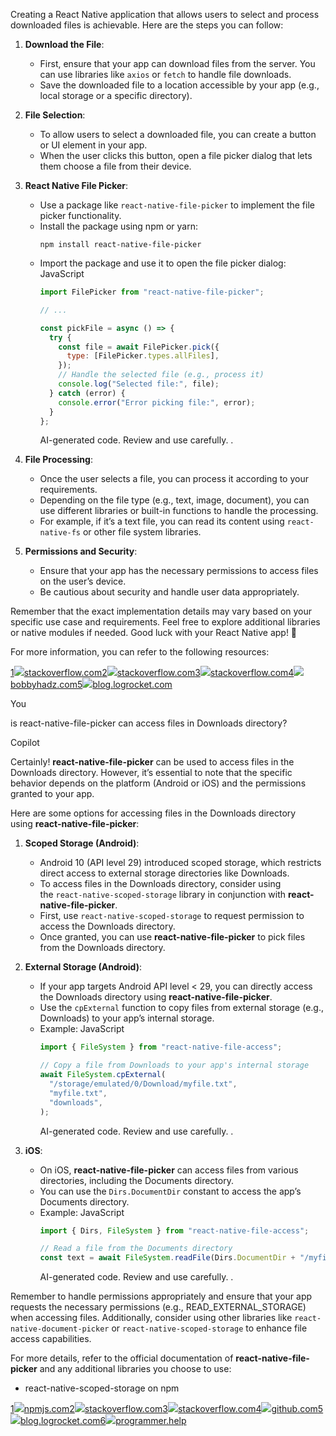 Creating a React Native application that allows users to select and process downloaded files is achievable. Here are the steps you can follow:

1. **Download the File**:

   - First, ensure that your app can download files from the server. You can use libraries like `axios` or `fetch` to handle file downloads.
   - Save the downloaded file to a location accessible by your app (e.g., local storage or a specific directory).

2. **File Selection**:

   - To allow users to select a downloaded file, you can create a button or UI element in your app.
   - When the user clicks this button, open a file picker dialog that lets them choose a file from their device.

3. **React Native File Picker**:

   - Use a package like `react-native-file-picker` to implement the file picker functionality.
   - Install the package using npm or yarn:
     ```
     npm install react-native-file-picker
     ```
   - Import the package and use it to open the file picker dialog:
     JavaScript
     ```javascript
     import FilePicker from "react-native-file-picker";

     // ...

     const pickFile = async () => {
       try {
         const file = await FilePicker.pick({
           type: [FilePicker.types.allFiles],
         });
         // Handle the selected file (e.g., process it)
         console.log("Selected file:", file);
       } catch (error) {
         console.error("Error picking file:", error);
       }
     };
     ```
     AI-generated code. Review and use carefully. .

4. **File Processing**:

   - Once the user selects a file, you can process it according to your requirements.
   - Depending on the file type (e.g., text, image, document), you can use different libraries or built-in functions to handle the processing.
   - For example, if it’s a text file, you can read its content using `react-native-fs` or other file system libraries.

5. **Permissions and Security**:

   - Ensure that your app has the necessary permissions to access files on the user’s device.
   - Be cautious about security and handle user data appropriately.

Remember that the exact implementation details may vary based on your specific use case and requirements. Feel free to explore additional libraries or native modules if needed. Good luck with your React Native app! 🚀

For more information, you can refer to the following resources:

[1![](blob:https://www.bing.com/a24272f8-fcb2-4e53-8a34-3dc4043aa236)stackoverflow.com](https://stackoverflow.com/questions/50369365/open-a-downloaded-file-with-a-third-party-application)[2![](blob:https://www.bing.com/a24272f8-fcb2-4e53-8a34-3dc4043aa236)stackoverflow.com](https://stackoverflow.com/questions/68055656/react-native-how-to-add-a-prompt-option-to-the-user-while-choosing-an-app-to-o)[3![](blob:https://www.bing.com/a24272f8-fcb2-4e53-8a34-3dc4043aa236)stackoverflow.com](https://stackoverflow.com/questions/37457128/react-open-file-browser-on-click-a-div)[4![](blob:https://www.bing.com/c1aa569f-7755-4be8-bbe7-2ac3dcd14f5c)bobbyhadz.com](https://bobbyhadz.com/blog/react-download-file)[5![](blob:https://www.bing.com/295df728-91b0-43e3-94ae-f8a09d819090)blog.logrocket.com](https://blog.logrocket.com/how-to-access-file-systems-react-native/)

You

is react-native-file-picker can access files in Downloads directory?

Copilot

Certainly! **react-native-file-picker** can be used to access files in the Downloads directory. However, it’s essential to note that the specific behavior depends on the platform (Android or iOS) and the permissions granted to your app.

Here are some options for accessing files in the Downloads directory using **react-native-file-picker**:

1. **Scoped Storage (Android)**:

   - Android 10 (API level 29) introduced scoped storage, which restricts direct access to external storage directories like Downloads.
   - To access files in the Downloads directory, consider using the `react-native-scoped-storage` library in conjunction with **react-native-file-picker**.
   - First, use `react-native-scoped-storage` to request permission to access the Downloads directory.
   - Once granted, you can use **react-native-file-picker** to pick files from the Downloads directory.

2. **External Storage (Android)**:

   - If your app targets Android API level < 29, you can directly access the Downloads directory using **react-native-file-picker**.
   - Use the `cpExternal` function to copy files from external storage (e.g., Downloads) to your app’s internal storage.
   - Example:
     JavaScript
     ```javascript
     import { FileSystem } from "react-native-file-access";

     // Copy a file from Downloads to your app's internal storage
     await FileSystem.cpExternal(
       "/storage/emulated/0/Download/myfile.txt",
       "myfile.txt",
       "downloads",
     );
     ```
     AI-generated code. Review and use carefully. .

3. **iOS**:

   - On iOS, **react-native-file-picker** can access files from various directories, including the Documents directory.
   - You can use the `Dirs.DocumentDir` constant to access the app’s Documents directory.
   - Example:
     JavaScript
     ```javascript
     import { Dirs, FileSystem } from "react-native-file-access";

     // Read a file from the Documents directory
     const text = await FileSystem.readFile(Dirs.DocumentDir + "/myfile.txt");
     ```
     AI-generated code. Review and use carefully. .

Remember to handle permissions appropriately and ensure that your app requests the necessary permissions (e.g., READ_EXTERNAL_STORAGE) when accessing files. Additionally, consider using other libraries like `react-native-document-picker` or `react-native-scoped-storage` to enhance file access capabilities.

For more details, refer to the official documentation of **react-native-file-picker** and any additional libraries you choose to use:

- react-native-scoped-storage on npm

[1![](blob:https://www.bing.com/b1f7444b-f423-4d57-b3d9-d6c58a628613)npmjs.com](https://www.npmjs.com/package/react-native-file-access)[2![](blob:https://www.bing.com/a24272f8-fcb2-4e53-8a34-3dc4043aa236)stackoverflow.com](https://stackoverflow.com/questions/74896898/how-to-open-file-manager-and-pick-a-directory-before-downloading-file-in-react-n)[3![](blob:https://www.bing.com/a24272f8-fcb2-4e53-8a34-3dc4043aa236)stackoverflow.com](https://stackoverflow.com/questions/47197227/how-to-access-files-and-folders-using-react-native-fs-library)[4![](blob:https://www.bing.com/4aa9c7f0-8c1c-4e13-a11e-8d1683257e0e)github.com](https://github.com/alpha0010/react-native-file-access/issues/57)[5![](blob:https://www.bing.com/295df728-91b0-43e3-94ae-f8a09d819090)blog.logrocket.com](https://blog.logrocket.com/how-to-access-file-systems-react-native/)[6![](blob:https://www.bing.com/4a2996c3-aec9-43d1-b7df-7c3cb6ef1a52)programmer.help](https://programmer.help/blogs/upload-react-native-file.html)

